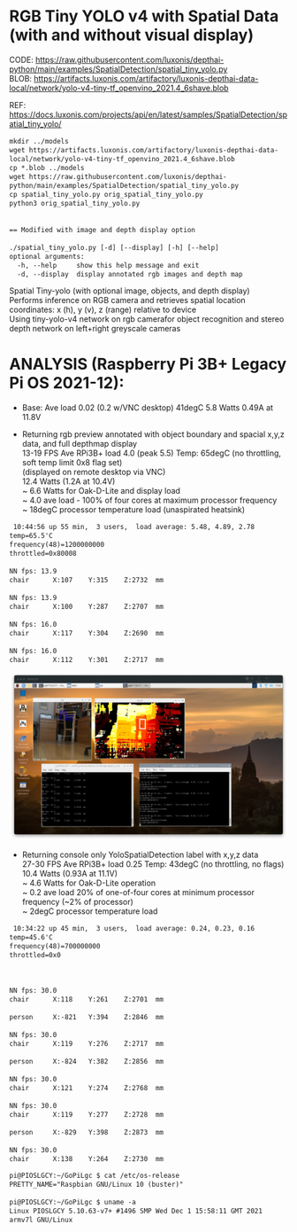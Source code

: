 # RGB Tiny YOLO v4 with Spatial Data (with and without visual display)

CODE: https://raw.githubusercontent.com/luxonis/depthai-python/main/examples/SpatialDetection/spatial_tiny_yolo.py  
BLOB: https://artifacts.luxonis.com/artifactory/luxonis-depthai-data-local/network/yolo-v4-tiny-tf_openvino_2021.4_6shave.blob  

REF: https://docs.luxonis.com/projects/api/en/latest/samples/SpatialDetection/spatial_tiny_yolo/  


```
mkdir ../models
wget https://artifacts.luxonis.com/artifactory/luxonis-depthai-data-local/network/yolo-v4-tiny-tf_openvino_2021.4_6shave.blob
cp *.blob ../models
wget https://raw.githubusercontent.com/luxonis/depthai-python/main/examples/SpatialDetection/spatial_tiny_yolo.py
cp spatial_tiny_yolo.py orig_spatial_tiny_yolo.py
python3 orig_spatial_tiny_yolo.py


== Modified with image and depth display option

./spatial_tiny_yolo.py [-d] [--display] [-h] [--help]
optional arguments:
  -h, --help     show this help message and exit
  -d, --display  display annotated rgb images and depth map
```

Spatial Tiny-yolo (with optional image, objects, and depth display)  
  Performs inference on RGB camera and retrieves spatial location coordinates: x (h), y (v), z (range) relative to device  
  Using  tiny-yolo-v4 network on rgb camerafor object recognition and stereo depth network on left+right greyscale cameras 

# ANALYSIS (Raspberry Pi 3B+ Legacy Pi OS 2021-12):

 - Base: Ave load 0.02 (0.2 w/VNC desktop) 41degC 5.8 Watts 0.49A at 11.8V

 - Returning rgb preview annotated with object boundary and spacial x,y,z data, and full depthmap display  
   13-19 FPS Ave RPi3B+ load 4.0 (peak 5.5) Temp: 65degC (no throttling, soft temp limit 0x8 flag set)  
   (displayed on remote desktop via VNC)  
   12.4 Watts (1.2A at 10.4V)  
   ~ 6.6 Watts for Oak-D-Lite and display load  
   ~ 4.0 ave load - 100% of four cores at maximum processor frequency  
   ~ 18degC processor temperature load (unaspirated heatsink)  

```
 10:44:56 up 55 min,  3 users,  load average: 5.48, 4.89, 2.78
temp=65.5'C
frequency(48)=1200000000
throttled=0x80008

NN fps: 13.9     
chair      X:107    Y:315    Z:2732  mm
 
NN fps: 13.9     
chair      X:100    Y:287    Z:2707  mm
 
NN fps: 16.0     
chair      X:117    Y:304    Z:2690  mm
 
NN fps: 16.0     
chair      X:112    Y:301    Z:2717  mm

```

![Spatial_Tiny_Yolo on RPi3B+](Oak-D-Lite_Spatial_Tiny_Yolo_RPi3Bplus.jpg?raw=true)



 - Returning console only YoloSpatialDetection label with x,y,z data  
   27-30 FPS Ave RPi3B+ load 0.25 Temp: 43degC (no throttling, no flags)  
   10.4 Watts (0.93A at 11.1V)  
   ~ 4.6 Watts for Oak-D-Lite operation  
   ~ 0.2 ave load 20% of one-of-four cores at minimum processor frequency (~2% of processor)  
   ~ 2degC processor temperature load     
   

```
 10:34:22 up 45 min,  3 users,  load average: 0.24, 0.23, 0.16
temp=45.6'C
frequency(48)=700000000
throttled=0x0



NN fps: 30.0     
chair      X:118    Y:261    Z:2701  mm

person     X:-821   Y:394    Z:2846  mm
 
NN fps: 30.0     
chair      X:119    Y:276    Z:2717  mm

person     X:-824   Y:382    Z:2856  mm
 
NN fps: 30.0     
chair      X:121    Y:274    Z:2768  mm
 
NN fps: 30.0     
chair      X:119    Y:277    Z:2728  mm

person     X:-829   Y:398    Z:2873  mm
 
NN fps: 30.0     
chair      X:138    Y:264    Z:2730  mm
```


```
pi@PIOSLGCY:~/GoPiLgc $ cat /etc/os-release 
PRETTY_NAME="Raspbian GNU/Linux 10 (buster)"

pi@PIOSLGCY:~/GoPiLgc $ uname -a
Linux PIOSLGCY 5.10.63-v7+ #1496 SMP Wed Dec 1 15:58:11 GMT 2021 armv7l GNU/Linux
```
